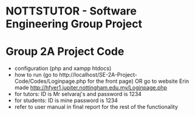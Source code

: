 # NOTTSTUTOR - Software Engineering Group Project 
# Group 2A Project Code

- configuration (php and xampp htdocs)
- how to run (go to http://localhost/SE-2A-Project-Code/Codes/Loginpage.php for the front page) OR go to website Erin made http://hfyer1.jupiter.nottingham.edu.my/Loginpage.php
- for tutors: ID is Mr selvaraj's and password is 1234
- for students: ID is mine password is 1234
- refer to user manual in final report for the rest of the functionality 
